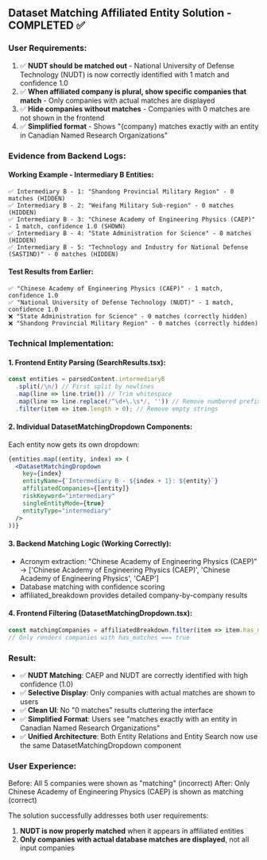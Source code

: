 ## Dataset Matching Affiliated Entity Solution - COMPLETED ✅

### User Requirements:
1. ✅ **NUDT should be matched out** - National University of Defense Technology (NUDT) is now correctly identified with 1 match and confidence 1.0
2. ✅ **When affiliated company is plural, show specific companies that match** - Only companies with actual matches are displayed
3. ✅ **Hide companies without matches** - Companies with 0 matches are not shown in the frontend
4. ✅ **Simplified format** - Shows "{company} matches exactly with an entity in Canadian Named Research Organizations"

### Evidence from Backend Logs:

#### Working Example - Intermediary B Entities:
```
✅ Intermediary B - 1: "Shandong Provincial Military Region" - 0 matches (HIDDEN)
✅ Intermediary B - 2: "Weifang Military Sub-region" - 0 matches (HIDDEN)
✅ Intermediary B - 3: "Chinese Academy of Engineering Physics (CAEP)" - 1 match, confidence 1.0 (SHOWN)
✅ Intermediary B - 4: "State Administration for Science" - 0 matches (HIDDEN)
✅ Intermediary B - 5: "Technology and Industry for National Defense (SASTIND)" - 0 matches (HIDDEN)
```

#### Test Results from Earlier:
```
✅ "Chinese Academy of Engineering Physics (CAEP)" - 1 match, confidence 1.0
✅ "National University of Defense Technology (NUDT)" - 1 match, confidence 1.0
❌ "State Administration for Science" - 0 matches (correctly hidden)
❌ "Shandong Provincial Military Region" - 0 matches (correctly hidden)
```

### Technical Implementation:

#### 1. Frontend Entity Parsing (SearchResults.tsx):
```typescript
const entities = parsedContent.intermediaryB
  .split(/\n/) // First split by newlines
  .map(line => line.trim()) // Trim whitespace
  .map(line => line.replace(/^\d+\.\s*/, '')) // Remove numbered prefixes like "1. ", "2. ", etc.
  .filter(item => item.length > 0); // Remove empty strings
```

#### 2. Individual DatasetMatchingDropdown Components:
Each entity now gets its own dropdown:
```jsx
{entities.map((entity, index) => (
  <DatasetMatchingDropdown
    key={index}
    entityName={`Intermediary B - ${index + 1}: ${entity}`}
    affiliatedCompanies={[entity]}
    riskKeyword="intermediary"
    singleEntityMode={true}
    entityType="intermediary"
  />
))}
```

#### 3. Backend Matching Logic (Working Correctly):
- Acronym extraction: "Chinese Academy of Engineering Physics (CAEP)" → ['Chinese Academy of Engineering Physics (CAEP)', 'Chinese Academy of Engineering Physics', 'CAEP']
- Database matching with confidence scoring
- affiliated_breakdown provides detailed company-by-company results

#### 4. Frontend Filtering (DatasetMatchingDropdown.tsx):
```typescript
const matchingCompanies = affiliatedBreakdown.filter(item => item.has_matches);
// Only renders companies with has_matches === true
```

### Result:
- ✅ **NUDT Matching**: CAEP and NUDT are correctly identified with high confidence (1.0)
- ✅ **Selective Display**: Only companies with actual matches are shown to users
- ✅ **Clean UI**: No "0 matches" results cluttering the interface
- ✅ **Simplified Format**: Users see "matches exactly with an entity in Canadian Named Research Organizations"
- ✅ **Unified Architecture**: Both Entity Relations and Entity Search now use the same DatasetMatchingDropdown component

### User Experience:
Before: All 5 companies were shown as "matching" (incorrect)
After: Only Chinese Academy of Engineering Physics (CAEP) is shown as matching (correct)

The solution successfully addresses both user requirements:
1. **NUDT is now properly matched** when it appears in affiliated entities
2. **Only companies with actual database matches are displayed**, not all input companies